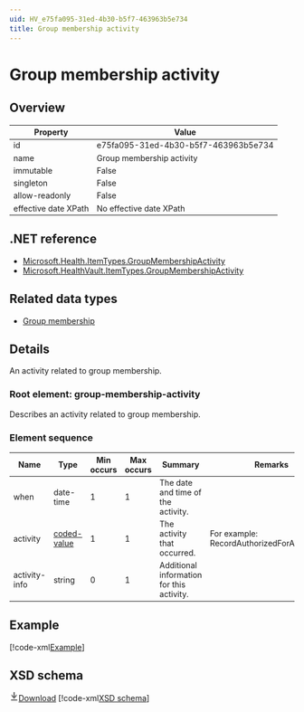 ```yaml
---
uid: HV_e75fa095-31ed-4b30-b5f7-463963b5e734
title: Group membership activity
---
```


# Group membership activity

## Overview

Property|Value
---|---
id|e75fa095-31ed-4b30-b5f7-463963b5e734
name|Group membership activity
immutable|False
singleton|False
allow-readonly|False
effective date XPath|No effective date XPath

## .NET reference
- [Microsoft.Health.ItemTypes.GroupMembershipActivity](https://docs.microsoft.com/dotnet/api/microsoft.health.itemtypes.groupmembershipactivity)
- [Microsoft.HealthVault.ItemTypes.GroupMembershipActivity](https://docs.microsoft.com/dotnet/api/microsoft.healthvault.itemtypes.groupmembershipactivity)

## Related data types

- [Group membership](xref:HV_66ac44c7-1d60-4e95-bb5b-d21490e91057)

## Details
An activity related to group membership.

<a name='group-membership-activity'></a>

### Root element: group-membership-activity

Describes an activity related to group membership.

### Element sequence

Name|Type|Min occurs|Max occurs|Summary|Remarks|Preferred Vocabulary
---|---|---|---|---|---|---
when|date-time|1|1|The date and time of the activity.||
activity|[coded-value](xref:HV_3e730686-781f-4616-aa0d-817bba8eb141#coded-value)|1|1|The activity that occurred.|For example: RecordAuthorizedForApplication.|[group-membership-activities](xref:HV_e6816bb2-e371-4d42-919d-2090f24d88df)
activity-info|string|0|1|Additional information for this activity.||

## Example
[!code-xml[Example](sample-xml/e75fa095-31ed-4b30-b5f7-463963b5e734.xml)]

## XSD schema
[![Download](/healthvault/images/download.png)Download](xsd/group-membership-activity.xsd)
[!code-xml[XSD schema](xsd/group-membership-activity.xsd)]

